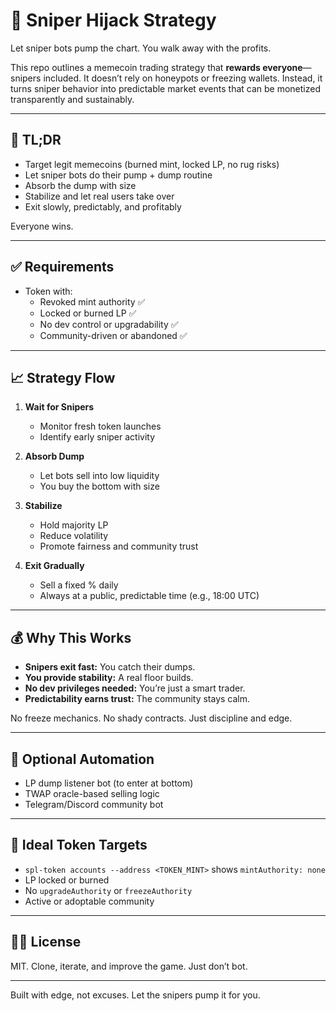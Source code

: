 # 🐍 Sniper Hijack Strategy

Let sniper bots pump the chart. You walk away with the profits.

This repo outlines a memecoin trading strategy that **rewards everyone**—snipers included. It doesn’t rely on honeypots or freezing wallets. Instead, it turns sniper behavior into predictable market events that can be monetized transparently and sustainably.

---

## 🧠 TL;DR

- Target legit memecoins (burned mint, locked LP, no rug risks)
- Let sniper bots do their pump + dump routine
- Absorb the dump with size
- Stabilize and let real users take over
- Exit slowly, predictably, and profitably

Everyone wins.

---

## ✅ Requirements

- Token with:
  - Revoked mint authority ✅
  - Locked or burned LP ✅
  - No dev control or upgradability ✅
  - Community-driven or abandoned ✅

---

## 📈 Strategy Flow

1. **Wait for Snipers**
   - Monitor fresh token launches
   - Identify early sniper activity

2. **Absorb Dump**
   - Let bots sell into low liquidity
   - You buy the bottom with size

3. **Stabilize**
   - Hold majority LP
   - Reduce volatility
   - Promote fairness and community trust

4. **Exit Gradually**
   - Sell a fixed % daily
   - Always at a public, predictable time (e.g., 18:00 UTC)

---

## 💰 Why This Works

- **Snipers exit fast:** You catch their dumps.
- **You provide stability:** A real floor builds.
- **No dev privileges needed:** You’re just a smart trader.
- **Predictability earns trust:** The community stays calm.

No freeze mechanics. No shady contracts. Just discipline and edge.

---

## 🔧 Optional Automation

- LP dump listener bot (to enter at bottom)
- TWAP oracle-based selling logic
- Telegram/Discord community bot

---

## 🧪 Ideal Token Targets

- `spl-token accounts --address <TOKEN_MINT>` shows `mintAuthority: none`
- LP locked or burned
- No `upgradeAuthority` or `freezeAuthority`
- Active or adoptable community

---

## 🧙‍♂️ License

MIT. Clone, iterate, and improve the game. Just don’t bot.

---

Built with edge, not excuses. Let the snipers pump it for you.
